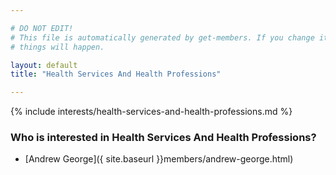 ```yaml
---

# DO NOT EDIT!
# This file is automatically generated by get-members. If you change it, bad
# things will happen.

layout: default
title: "Health Services And Health Professions"

---
```


{% include interests/health-services-and-health-professions.md %}

### Who is interested in Health Services And Health Professions?


* [Andrew George]({ site.baseurl }}members/andrew-george.html)
